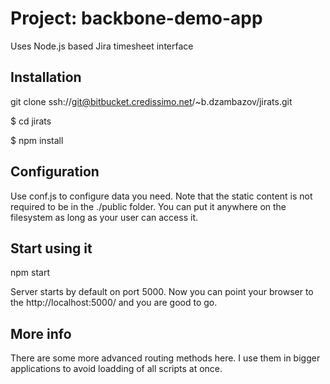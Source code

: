 # Project: backbone-demo-app
Uses Node.js based Jira timesheet interface

## Installation
git clone ssh://git@bitbucket.credissimo.net/~b.dzambazov/jirats.git

$ cd jirats

$ npm install

## Configuration
Use conf.js to configure data you need. Note that the static content is not required to be in the ./public folder. You can put it anywhere on the filesystem as long as your user can access it.

## Start using it
npm start

Server starts by default on port 5000. Now you can point your browser to the http://localhost:5000/ and you are good to go.

## More info
There are some more advanced routing methods here. I use them in bigger applications to avoid loadding of all scripts at once.
